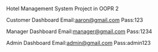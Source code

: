 Hotel Management System Project in OOPR 2


Customer Dashboard
Email:aaron@gmail.com
Pass:123

Manager Dashboard
Email:manager@gmail.com
Pass:1234

Admin Dashboard
Email:admin@gmail.com
Pass:admin123

